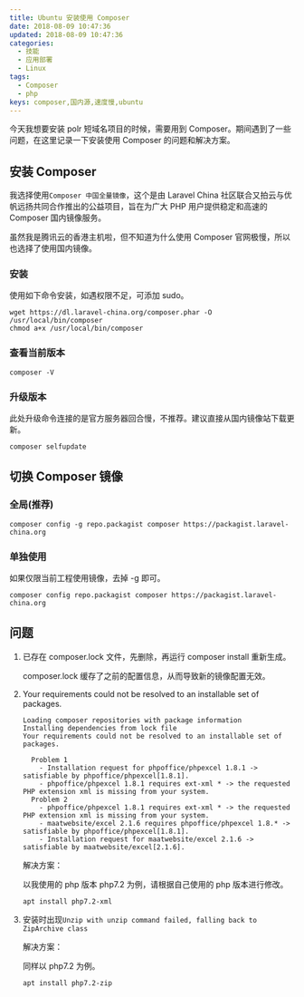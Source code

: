 ```yaml
---
title: Ubuntu 安装使用 Composer
date: 2018-08-09 10:47:36
updated: 2018-08-09 10:47:36
categories:
  - 技能
  - 应用部署
  - Linux
tags:
  - Composer
  - php
keys: composer,国内源,速度慢,ubuntu
---
```


今天我想要安装 polr 短域名项目的时候，需要用到 Composer。期间遇到了一些问题，在这里记录一下安装使用 Composer 的问题和解决方案。

<!--more-->

## 安装 Composer

我选择使用`Composer 中国全量镜像`，这个是由 Laravel China 社区联合又拍云与优帆远扬共同合作推出的公益项目，旨在为广大 PHP 用户提供稳定和高速的 Composer 国内镜像服务。

虽然我是腾讯云的香港主机啦，但不知道为什么使用 Composer 官网极慢，所以也选择了使用国内镜像。

### 安装

使用如下命令安装，如遇权限不足，可添加 sudo。

```shell
wget https://dl.laravel-china.org/composer.phar -O /usr/local/bin/composer
chmod a+x /usr/local/bin/composer
```

### 查看当前版本

```shell
composer -V
```

### 升级版本

此处升级命令连接的是官方服务器回合慢，不推荐。建议直接从国内镜像站下载更新。

```shell
composer selfupdate
```

## 切换 Composer 镜像

### 全局(推荐)

```shell
composer config -g repo.packagist composer https://packagist.laravel-china.org
```

### 单独使用

如果仅限当前工程使用镜像，去掉 -g 即可。

```shell
composer config repo.packagist composer https://packagist.laravel-china.org
```

## 问题

1. 已存在 composer.lock 文件，先删除，再运行 composer install 重新生成。

   composer.lock 缓存了之前的配置信息，从而导致新的镜像配置无效。

2. Your requirements could not be resolved to an installable set of packages.

   ```
   Loading composer repositories with package information
   Installing dependencies from lock file
   Your requirements could not be resolved to an installable set of packages.

     Problem 1
       - Installation request for phpoffice/phpexcel 1.8.1 -> satisfiable by phpoffice/phpexcel[1.8.1].
       - phpoffice/phpexcel 1.8.1 requires ext-xml * -> the requested PHP extension xml is missing from your system.
     Problem 2
       - phpoffice/phpexcel 1.8.1 requires ext-xml * -> the requested PHP extension xml is missing from your system.
       - maatwebsite/excel 2.1.6 requires phpoffice/phpexcel 1.8.* -> satisfiable by phpoffice/phpexcel[1.8.1].
       - Installation request for maatwebsite/excel 2.1.6 -> satisfiable by maatwebsite/excel[2.1.6].
   ```

   解决方案：

   以我使用的 php 版本 php7.2 为例，请根据自己使用的 php 版本进行修改。

   ```shell
   apt install php7.2-xml
   ```

3. 安装时出现`Unzip with unzip command failed, falling back to ZipArchive class`

   解决方案：

   同样以 php7.2 为例。

   ```shell
   apt install php7.2-zip
   ```
